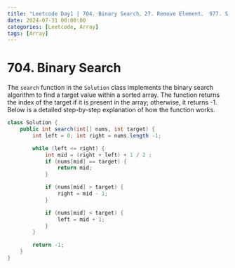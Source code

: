 ```yaml
---
title: "Leetcode Day1 | 704. Binary Search、27. Remove Element、 977. Squares of a Sorted Array "
date: 2024-07-31 00:00:00
categories: [Leetcode, Array]
tags: [Array]
---
```

# 704. Binary Search

The `search` function in the `Solution` class implements the binary search algorithm to find a target value within a sorted array. The function returns the index of the target if it is present in the array; otherwise, it returns -1. Below is a detailed step-by-step explanation of how the function works.


```java
class Solution {
    public int search(int[] nums, int target) {
        int left = 0; int right = nums.length -1;

        while (left <= right) {
            int mid = (right + left) + 1 / 2 ;
            if (nums[mid] == target) {
                return mid;
            }

            if (nums[mid] > target) {
                right = mid - 1;
            }

            if (nums[mid] < target) {
                left = mid + 1;
            }
        }

        return -1;
    }
}
```


